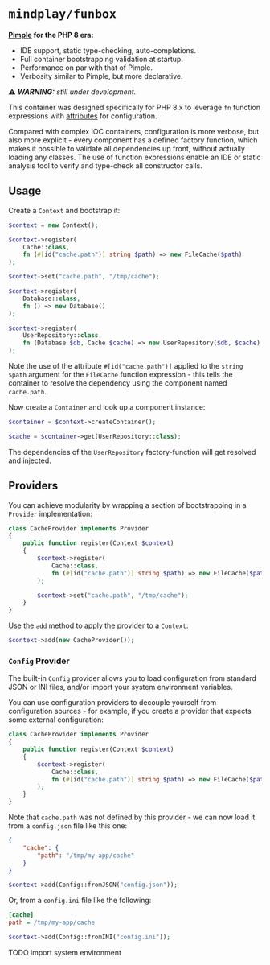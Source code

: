 # `mindplay/funbox`

**[Pimple](https://github.com/silexphp/Pimple) for the PHP 8 era:**

* IDE support, static type-checking, auto-completions.
* Full container bootstrapping validation at startup.
* Performance on par with that of Pimple.
* Verbosity similar to Pimple, but more declarative.

⚠ ***WARNING:** still under development.*

This container was designed specifically for PHP 8.x to leverage `fn` function expressions with [attributes](https://www.php.net/manual/en/language.attributes.overview.php) for configuration.

Compared with complex IOC containers, configuration is more verbose, but also more explicit - every component has a defined factory function, which makes it possible to validate all dependencies up front, without actually loading any classes. The use of function expressions enable an IDE or static analysis tool to verify and type-check all constructor calls.

## Usage

Create a `Context` and bootstrap it:

```php
$context = new Context();

$context->register(
    Cache::class,
    fn (#[id("cache.path")] string $path) => new FileCache($path)
);

$context->set("cache.path", "/tmp/cache");

$context->register(
    Database::class,
    fn () => new Database()
);

$context->register(
    UserRepository::class,
    fn (Database $db, Cache $cache) => new UserRepository($db, $cache)
);
```

Note the use of the attribute `#[id("cache.path")]` applied to the `string $path` argument for the `FileCache` function expression - this tells the container to resolve the dependency using the component named `cache.path`.

Now create a `Container` and look up a component instance:

```php
$container = $context->createContainer();

$cache = $container->get(UserRepository::class);
```

The dependencies of the `UserRepository` factory-function will get resolved and injected.

## Providers

You can achieve modularity by wrapping a section of bootstrapping in a `Provider` implementation:

```php
class CacheProvider implements Provider
{
    public function register(Context $context)
    {
        $context->register(
            Cache::class,
            fn (#[id("cache.path")] string $path) => new FileCache($path)
        );

        $context->set("cache.path", "/tmp/cache");
    }
}
```

Use the `add` method to apply the provider to a `Context`:

```php
$context->add(new CacheProvider());
```

### `Config` Provider

The built-in `Config` provider allows you to load configuration from standard JSON or INI files, and/or import your system environment variables.

You can use configuration providers to decouple yourself from configuration sources - for example, if you create a provider that expects some external configuration:

```php
class CacheProvider implements Provider
{
    public function register(Context $context)
    {
        $context->register(
            Cache::class,
            fn (#[id("cache.path")] string $path) => new FileCache($path)
        );
    }
}
```

Note that `cache.path` was not defined by this provider - we can now load it from a `config.json` file like this one:

```json
{
    "cache": {
        "path": "/tmp/my-app/cache"
    }
}
```

```php
$context->add(Config::fromJSON("config.json"));
```

Or, from a `config.ini` file like the following:

```ini
[cache]
path = /tmp/my-app/cache
```

```php
$context->add(Config::fromINI("config.ini"));
```

TODO import system environment
